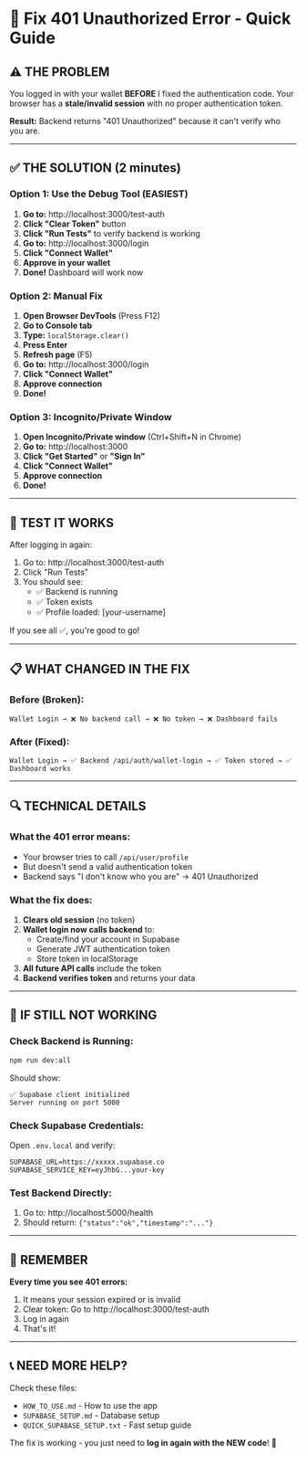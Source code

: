 # 🔧 Fix 401 Unauthorized Error - Quick Guide

## ⚠️ THE PROBLEM

You logged in with your wallet **BEFORE** I fixed the authentication code. Your browser has a **stale/invalid session** with no proper authentication token.

**Result:** Backend returns "401 Unauthorized" because it can't verify who you are.

---

## ✅ THE SOLUTION (2 minutes)

### Option 1: Use the Debug Tool (EASIEST)

1. **Go to:** http://localhost:3000/test-auth
2. **Click "Clear Token"** button
3. **Click "Run Tests"** to verify backend is working
4. **Go to:** http://localhost:3000/login
5. **Click "Connect Wallet"**
6. **Approve in your wallet**
7. **Done!** Dashboard will work now

### Option 2: Manual Fix

1. **Open Browser DevTools** (Press F12)
2. **Go to Console tab**
3. **Type:** `localStorage.clear()`
4. **Press Enter**
5. **Refresh page** (F5)
6. **Go to:** http://localhost:3000/login
7. **Click "Connect Wallet"**
8. **Approve connection**
9. **Done!**

### Option 3: Incognito/Private Window

1. **Open Incognito/Private window** (Ctrl+Shift+N in Chrome)
2. **Go to:** http://localhost:3000
3. **Click "Get Started"** or **"Sign In"**
4. **Click "Connect Wallet"**
5. **Approve connection**
6. **Done!**

---

## 🧪 TEST IT WORKS

After logging in again:

1. Go to: http://localhost:3000/test-auth
2. Click "Run Tests"
3. You should see:
   - ✅ Backend is running
   - ✅ Token exists
   - ✅ Profile loaded: [your-username]

If you see all ✅, you're good to go!

---

## 📋 WHAT CHANGED IN THE FIX

### Before (Broken):
```
Wallet Login → ❌ No backend call → ❌ No token → ❌ Dashboard fails
```

### After (Fixed):
```
Wallet Login → ✅ Backend /api/auth/wallet-login → ✅ Token stored → ✅ Dashboard works
```

---

## 🔍 TECHNICAL DETAILS

### What the 401 error means:
- Your browser tries to call `/api/user/profile`
- But doesn't send a valid authentication token
- Backend says "I don't know who you are" → 401 Unauthorized

### What the fix does:
1. **Clears old session** (no token)
2. **Wallet login now calls backend** to:
   - Create/find your account in Supabase
   - Generate JWT authentication token
   - Store token in localStorage
3. **All future API calls** include the token
4. **Backend verifies token** and returns your data

---

## 🚨 IF STILL NOT WORKING

### Check Backend is Running:
```bash
npm run dev:all
```

Should show:
```
✅ Supabase client initialized
Server running on port 5000
```

### Check Supabase Credentials:
Open `.env.local` and verify:
```env
SUPABASE_URL=https://xxxxx.supabase.co
SUPABASE_SERVICE_KEY=eyJhbG...your-key
```

### Test Backend Directly:
1. Go to: http://localhost:5000/health
2. Should return: `{"status":"ok","timestamp":"..."}`

---

## 🎯 REMEMBER

**Every time you see 401 errors:**
1. It means your session expired or is invalid
2. Clear token: Go to http://localhost:3000/test-auth
3. Log in again
4. That's it!

---

## 📞 NEED MORE HELP?

Check these files:
- `HOW_TO_USE.md` - How to use the app
- `SUPABASE_SETUP.md` - Database setup
- `QUICK_SUPABASE_SETUP.txt` - Fast setup guide

The fix is working - you just need to **log in again with the NEW code**! 🚀
